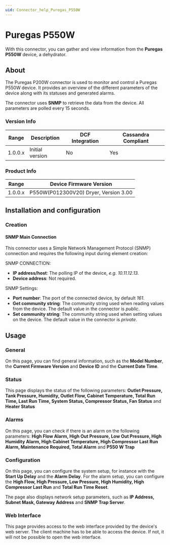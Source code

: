 ```yaml
---
uid: Connector_help_Puregas_P550W
---
```


# Puregas P550W

With this connector, you can gather and view information from the **Puregas P550W** device, a dehydrator.

## About

The Puregas P200W connector is used to monitor and control a Puregas P550W device. It provides an overview of the different parameters of the device along with its statuses and generated alarms.

The connector uses **SNMP** to retrieve the data from the device. All parameters are polled every 15 seconds.

### Version Info

| **Range** | **Description** | **DCF Integration** | **Cassandra Compliant** |
|------------------|-----------------|---------------------|-------------------------|
| 1.0.0.x          | Initial version | No                  | Yes                     |

### Product Info

| **Range** | **Device Firmware Version**           |
|------------------|---------------------------------------|
| 1.0.0.x          | P550W(P012300V20) Dryer, Version 3.00 |

## Installation and configuration

### Creation

#### SNMP Main Connection

This connector uses a Simple Network Management Protocol (SNMP) connection and requires the following input during element creation:

SNMP CONNECTION:

- **IP address/host**: The polling IP of the device, *e.g. 10.11.12.13.*
- **Device address**: Not required.

SNMP Settings:

- **Port number**: The port of the connected device, by default *161*.
- **Get community string**: The community string used when reading values from the device. The default value in the connector is *public*.
- **Set community string**: The community string used when setting values on the device. The default value in the connector is *private*.

## Usage

### General

On this page, you can find general information, such as the **Model Number**, the **Current Firmware Version** and **Device ID** and the **Current Date Time**.

### Status

This page displays the status of the following parameters: **Outlet Pressure, Tank Pressure, Humidity, Outlet Flow, Cabinet Temperature, Total Run Time, Last Run Time, System Status, Compressor Status, Fan Status** and **Heater Status**

### Alarms

On this page, you can check if there is an alarm on the following parameters: **High Flow Alarm, High Out Pressure, Low Out Pressure, High Humidity Alarm, High Cabinet Temperature, High Compressor Last Run Alarm, Maintenance Required, Total Alarm** and **P550 W Trap**

### Configuration

On this page, you can configure the system setup, for instance with the **Start Up Delay** and the **Alarm Delay**. For the alarm setup, you can configure the **High Flow, High Pressure, Low Pressure, High Humidity, High Compressor Last Run** and **Total Run Time Reset**.

The page also displays network setup parameters, such as **IP Address, Subnet Mask, Gateway Address** and **SNMP Trap Server**.

### Web Interface

This page provides access to the web interface provided by the device's web server. The client machine has to be able to access the device. If not, it will not be possible to open the web interface.
